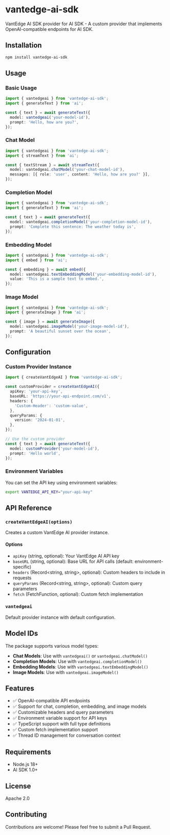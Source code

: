 # vantedge-ai-sdk

VantEdge AI SDK provider for AI SDK - A custom provider that implements OpenAI-compatible endpoints for AI SDK.

## Installation

```bash
npm install vantedge-ai-sdk
```

## Usage

### Basic Usage

```typescript
import { vantedgeai } from 'vantedge-ai-sdk';
import { generateText } from 'ai';

const { text } = await generateText({
  model: vantedgeai('your-model-id'),
  prompt: 'Hello, how are you?',
});
```

### Chat Model

```typescript
import { vantedgeai } from 'vantedge-ai-sdk';
import { streamText } from 'ai';

const { textStream } = await streamText({
  model: vantedgeai.chatModel('your-chat-model-id'),
  messages: [{ role: 'user', content: 'Hello, how are you?' }],
});
```

### Completion Model

```typescript
import { vantedgeai } from 'vantedge-ai-sdk';
import { generateText } from 'ai';

const { text } = await generateText({
  model: vantedgeai.completionModel('your-completion-model-id'),
  prompt: 'Complete this sentence: The weather today is',
});
```

### Embedding Model

```typescript
import { vantedgeai } from 'vantedge-ai-sdk';
import { embed } from 'ai';

const { embedding } = await embed({
  model: vantedgeai.textEmbeddingModel('your-embedding-model-id'),
  value: 'This is a sample text to embed.',
});
```

### Image Model

```typescript
import { vantedgeai } from 'vantedge-ai-sdk';
import { generateImage } from 'ai';

const { image } = await generateImage({
  model: vantedgeai.imageModel('your-image-model-id'),
  prompt: 'A beautiful sunset over the ocean',
});
```

## Configuration

### Custom Provider Instance

```typescript
import { createVantEdgeAI } from 'vantedge-ai-sdk';

const customProvider = createVantEdgeAI({
  apiKey: 'your-api-key',
  baseURL: 'https://your-api-endpoint.com/v1',
  headers: {
    'Custom-Header': 'custom-value',
  },
  queryParams: {
    version: '2024-01-01',
  },
});

// Use the custom provider
const { text } = await generateText({
  model: customProvider('your-model-id'),
  prompt: 'Hello world',
});
```

### Environment Variables

You can set the API key using environment variables:

```bash
export VANTEDGE_API_KEY="your-api-key"
```

## API Reference

### `createVantEdgeAI(options)`

Creates a custom VantEdge AI provider instance.

#### Options

- `apiKey` (string, optional): Your VantEdge AI API key
- `baseURL` (string, optional): Base URL for API calls (default: environment-specific)
- `headers` (Record<string, string>, optional): Custom headers to include in requests
- `queryParams` (Record<string, string>, optional): Custom query parameters
- `fetch` (FetchFunction, optional): Custom fetch implementation

### `vantedgeai`

Default provider instance with default configuration.

## Model IDs

The package supports various model types:

- **Chat Models**: Use with `vantedgeai()` or `vantedgeai.chatModel()`
- **Completion Models**: Use with `vantedgeai.completionModel()`
- **Embedding Models**: Use with `vantedgeai.textEmbeddingModel()`
- **Image Models**: Use with `vantedgeai.imageModel()`

## Features

- ✅ OpenAI-compatible API endpoints
- ✅ Support for chat, completion, embedding, and image models
- ✅ Customizable headers and query parameters
- ✅ Environment variable support for API keys
- ✅ TypeScript support with full type definitions
- ✅ Custom fetch implementation support
- ✅ Thread ID management for conversation context

## Requirements

- Node.js 18+
- AI SDK 1.0+

## License

Apache 2.0

## Contributing

Contributions are welcome! Please feel free to submit a Pull Request.
